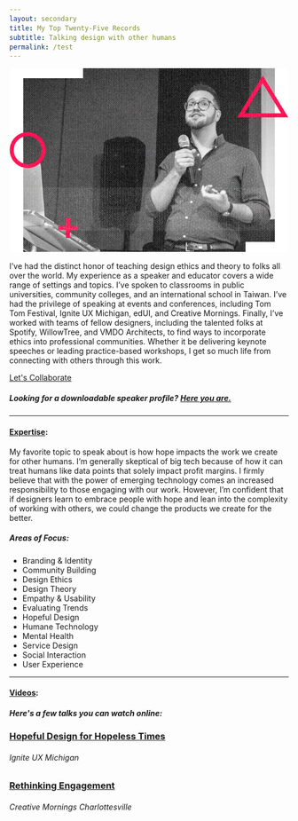 ```yaml
---
layout: secondary
title: My Top Twenty-Five Records
subtitle: Talking design with other humans
permalink: /test
---
```


![Jeremy D. Cherry speaking at an event](/images/speaking-img.jpg)

I’ve had the distinct honor of teaching design ethics and theory to folks all over the world. My experience as a speaker and educator covers a wide range of settings and topics. I’ve spoken to classrooms in public universities, community colleges, and an international school in Taiwan. I’ve had the privilege of speaking at events and conferences, including Tom Tom Festival, Ignite UX Michigan, edUI, and Creative Mornings. Finally, I’ve worked with teams of fellow designers, including the talented folks at Spotify, WillowTree, and VMDO Architects, to find ways to incorporate ethics into professional communities. Whether it be delivering keynote speeches or leading practice-based workshops, I get so much life from connecting with others through this work.

<a href="mailto:speaking@jeremydcherry.com" class="btn">Let's Collaborate</a>

##### Looking for a downloadable speaker profile? [Here you are.](/resources/jdc-speaker-profile.pdf)

---

#### [Expertise](#expertise):

My favorite topic to speak about is how hope impacts the work we create for other humans. I’m generally skeptical of big tech because of how it can treat humans like data points that solely impact profit margins. I firmly believe that with the power of emerging technology comes an increased responsibility to those engaging with our work. However, I’m confident that if designers learn to embrace people with hope and lean into the complexity of working with others, we could change the products we create for the better.

##### _Areas of Focus:_

* Branding & Identity
* Community Building
* Design Ethics
* Design Theory
* Empathy & Usability
* Evaluating Trends
* Hopeful Design
* Humane Technology
* Mental Health
* Service Design
* Social Interaction
* User Experience


---

#### [Videos](#Videos):

##### _Here's a few talks you can watch online:_

### [Hopeful Design for Hopeless Times](https://www.youtube.com/watch?v=m6jV0ygv56Y)
###### Ignite UX Michigan

### [Rethinking Engagement](https://creativemornings.com/talks/jeremy-cherry/1)
###### Creative Mornings Charlottesville